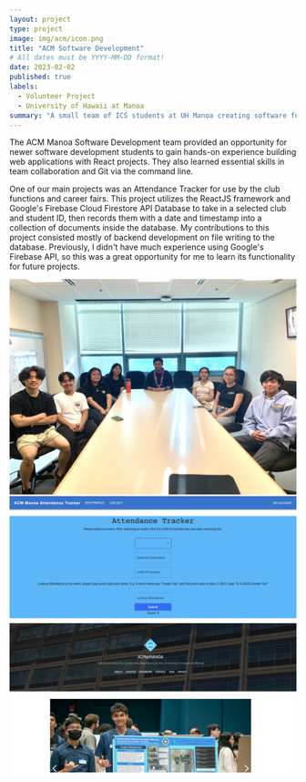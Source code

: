 ```yaml
---
layout: project
type: project
image: img/acm/icon.png
title: "ACM Software Development"
# All dates must be YYYY-MM-DD format!
date: 2023-02-02
published: true
labels:
  - Volunteer Project
  - University of Hawaii at Manoa
summary: "A small team of ICS students at UH Manoa creating software for applications used by the ACM(Association for Computing Machinery) clubs on campus"
---
```


The ACM Manoa Software Development team provided an opportunity for newer software development students to gain hands-on experience building web applications with React projects. They also learned essential skills in team collaboration and Git via the command line.

One of our main projects was an Attendance Tracker for use by the club functions and career fairs. This project utilizes the ReactJS framework and Google's Firebase Cloud Firestore API Database to take in a selected club and student ID, then records them with a date and timestamp into a collection of documents inside the database. My contributions to this project consisted mostly of backend development on file writing to the database. Previously, I didn't have much experience using Google's Firebase API, so this was a great opportunity for me to learn its functionality for future projects.


<div class="text-center p-4">
  <img width="620px" 
    src="../img/acm/IMG_4745.jpeg"
    class="img-thumbnail" >
</div>
<div class="text-center p-4">
  <img width="620px" 
    src="../img/acm/Atten-Track.png"
    class="img-thumbnail" >
</div>
<div class="text-center p-4">
  <img width="620px" 
    src="../img/acm/website.png"
    class="img-thumbnail" >
</div>
